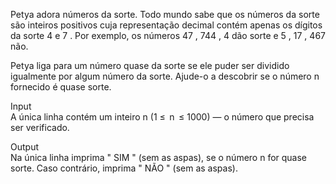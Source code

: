 Petya adora números da sorte. Todo mundo sabe que os números da sorte são inteiros positivos cuja representação decimal contém apenas os dígitos da sorte 4 e 7 . Por exemplo, os números 47 , 744 , 4 dão sorte e 5 , 17 , 467 não.

Petya liga para um número quase da sorte se ele puder ser dividido igualmente por algum número da sorte. Ajude-o a descobrir se o número n fornecido é quase sorte.

Input  
A única linha contém um inteiro n (1 ≤  n  ≤ 1000) — o número que precisa ser verificado.

Output  
Na única linha imprima " SIM " (sem as aspas), se o número n for quase sorte. Caso contrário, imprima " NÃO " (sem as aspas).
